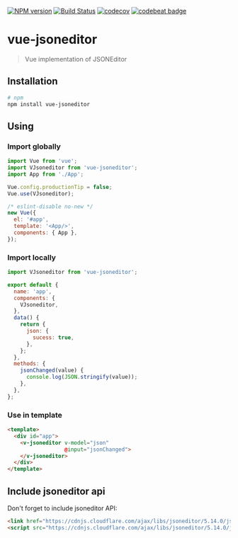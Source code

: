 [![NPM version](https://badge.fury.io/js/vue-jsoneditor.svg)](http://badge.fury.io/js/vue-jsoneditor) [![Build Status](https://travis-ci.org/manico/vue-jsoneditor.svg?branch=master)](https://travis-ci.org/manico/vue-jsoneditor) [![codecov](https://codecov.io/gh/manico/vue-jsoneditor/branch/master/graph/badge.svg)](https://codecov.io/gh/manico/vue-jsoneditor) [![codebeat badge](https://codebeat.co/badges/81171683-f0d7-4a4f-8664-25dba6824452)](https://codebeat.co/projects/github-com-manico-vue-jsoneditor-master)

# vue-jsoneditor

> Vue implementation of JSONEditor

## Installation

```bash
# npm
npm install vue-jsoneditor
```

## Using

### Import globally

```javascript
import Vue from 'vue';
import VJsoneditor from 'vue-jsoneditor';
import App from './App';

Vue.config.productionTip = false;
Vue.use(VJsoneditor);

/* eslint-disable no-new */
new Vue({
  el: '#app',
  template: '<App/>',
  components: { App },
});
```

### Import locally

```javascript
import VJsoneditor from 'vue-jsoneditor';

export default {
  name: 'app',
  components: {
    VJsoneditor,
  },
  data() {
    return {
      json: {
        sucess: true,
      },
    };
  },
  methods: {
    jsonChanged(value) {
      console.log(JSON.stringify(value));
    },
  },
};
```

### Use in template

```html
<template>
  <div id="app">
    <v-jsoneditor v-model="json"
                  @input="jsonChanged">
    </v-jsoneditor>
  </div>
</template>
```

## Include jsoneditor api

Don't forget to include jsoneditor API:

```html
<link href="https://cdnjs.cloudflare.com/ajax/libs/jsoneditor/5.14.0/jsoneditor.min.css" rel="stylesheet">
<script src="https://cdnjs.cloudflare.com/ajax/libs/jsoneditor/5.14.0/jsoneditor.min.js"></script>
```